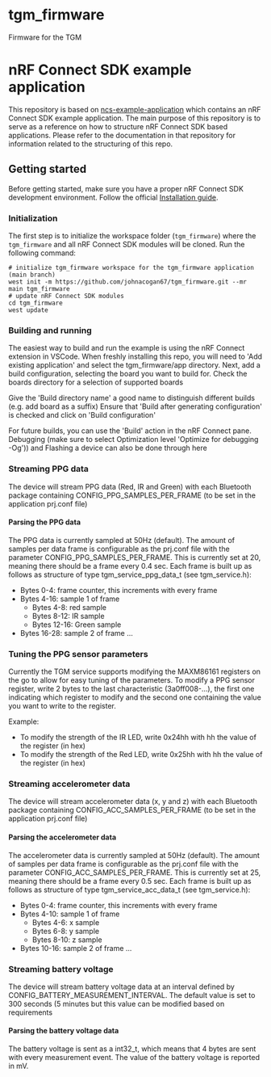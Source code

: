 # tgm_firmware

Firmware for the TGM

# nRF Connect SDK example application

This repository is based on [ncs-example-application](https://nrfconnect.github.io/ncs-example-application)
which contains an nRF Connect SDK example application. The main
purpose of this repository is to serve as a reference on how to structure nRF Connect
SDK based applications. Please refer to the documentation in that repository for information related to the structuring of this repo.

## Getting started

Before getting started, make sure you have a proper nRF Connect SDK development environment.
Follow the official
[Installation guide](https://developer.nordicsemi.com/nRF_Connect_SDK/doc/latest/nrf/installation/install_ncs.html).

### Initialization

The first step is to initialize the workspace folder (`tgm_firmware`) where
the `tgm_firmware` and all nRF Connect SDK modules will be cloned. Run the following
command:

```shell
# initialize tgm_firmware workspace for the tgm_firmware application (main branch)
west init -m https://github.com/johnacogan67/tgm_firmware.git --mr main tgm_firmware
# update nRF Connect SDK modules
cd tgm_firmware
west update
```

### Building and running

The easiest way to build and run the example is using the nRF Connect extension in VSCode.
When freshly installing this repo, you will need to 'Add existing application' and select the tgm_firmware/app directory.
Next, add a build configuration, selecting the board you want to build for.
Check the boards directory for a selection of supported boards

Give the 'Build directory name' a good name to distinguish different builds (e.g. add board as a suffix)
Ensure that 'Build after generating configuration' is checked and click on 'Build configuration'

For future builds, you can use the 'Build' action in the nRF Connect pane.
Debugging (make sure to select Optimization level 'Optimize for debugging -Og')) and Flashing a device can also be done through here

### Streaming PPG data

The device will stream PPG data (Red, IR and Green) with each Bluetooth package containing CONFIG_PPG_SAMPLES_PER_FRAME (to be set in the application prj.conf file)

#### Parsing the PPG data

The PPG data is currently sampled at 50Hz (default). The amount of samples per data frame is configurable as the prj.conf file with the parameter CONFIG_PPG_SAMPLES_PER_FRAME. This is currently set at 20, meaning there should be a frame every 0.4 sec.
Each frame is built up as follows as structure of type tgm_service_ppg_data_t (see tgm_service.h):

- Bytes 0-4: frame counter, this increments with every frame
- Bytes 4-16: sample 1 of frame
  - Bytes 4-8: red sample
  - Bytes 8-12: IR sample
  - Bytes 12-16: Green sample
- Bytes 16-28: sample 2 of frame
  ...

### Tuning the PPG sensor parameters

Currently the TGM service supports modifying the MAXM86161 registers on the go to allow for easy tuning of the parameters.
To modify a PPG sensor register, write 2 bytes to the last characteristic (3a0ff008-...), the first one indicating which register to modify and the second one containing the value you want to write to the register.

Example:

- To modify the strength of the IR LED, write 0x24hh with hh the value of the register (in hex)
- To modify the strength of the Red LED, write 0x25hh with hh the value of the register (in hex)

### Streaming accelerometer data

The device will stream accelerometer data (x, y and z) with each Bluetooth package containing CONFIG_ACC_SAMPLES_PER_FRAME (to be set in the application prj.conf file)

#### Parsing the accelerometer data

The accelerometer data is currently sampled at 50Hz (default). The amount of samples per data frame is configurable as the prj.conf file with the parameter CONFIG_ACC_SAMPLES_PER_FRAME. This is currently set at 25, meaning there should be a frame every 0.5 sec.
Each frame is built up as follows as structure of type tgm_service_acc_data_t (see tgm_service.h):

- Bytes 0-4: frame counter, this increments with every frame
- Bytes 4-10: sample 1 of frame
  - Bytes 4-6: x sample
  - Bytes 6-8: y sample
  - Bytes 8-10: z sample
- Bytes 10-16: sample 2 of frame
  ...

### Streaming battery voltage

The device will stream battery voltage data at an interval defined by CONFIG_BATTERY_MEASUREMENT_INTERVAL. The default value is set to 300 seconds (5 minutes but this value can be modified based on requirements

#### Parsing the battery voltage data

The battery voltage is sent as a int32_t, which means that 4 bytes are sent with every measurement event. The value of the battery voltage is reported in mV.
